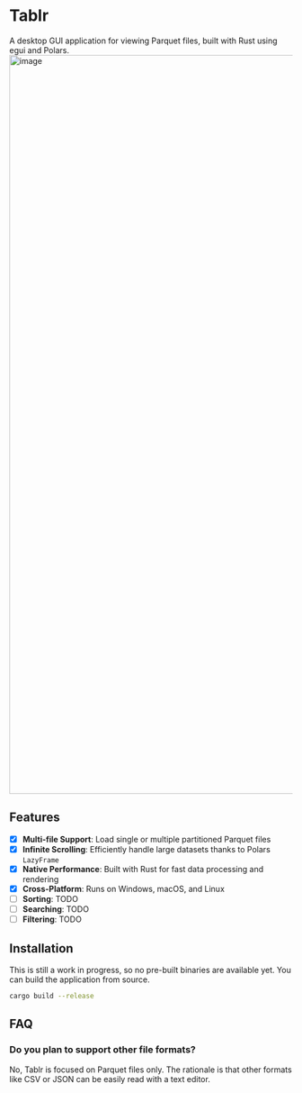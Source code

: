 # Tablr

A desktop GUI application for viewing Parquet files, built with Rust using egui and Polars.
<img width="1312" alt="image" src="https://github.com/user-attachments/assets/0b63d6aa-81a7-49be-a98c-c19989a862ae" />


## Features

- [x] **Multi-file Support**: Load single or multiple partitioned Parquet files
- [x] **Infinite Scrolling**: Efficiently handle large datasets thanks to Polars `LazyFrame`
- [x] **Native Performance**: Built with Rust for fast data processing and rendering
- [x] **Cross-Platform**: Runs on Windows, macOS, and Linux
- [ ] **Sorting**: TODO
- [ ] **Searching**: TODO
- [ ] **Filtering**: TODO

## Installation

This is still a work in progress, so no pre-built binaries are available yet. You can build the application from source.

```bash
cargo build --release
```

## FAQ

### Do you plan to support other file formats?

No, Tablr is focused on Parquet files only. The rationale is that other formats like CSV or JSON can be easily read with
a text editor.
